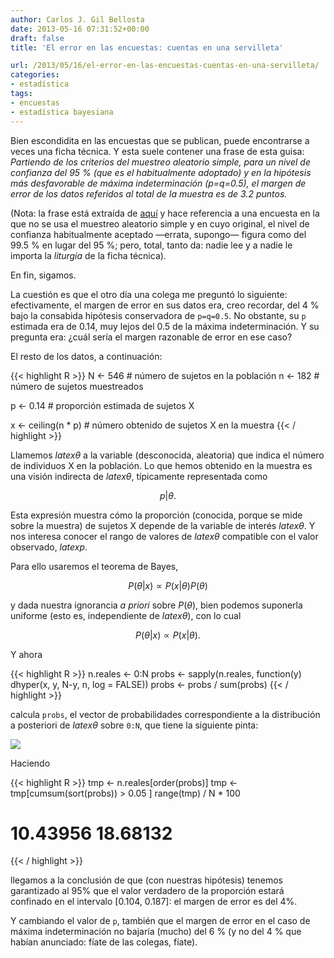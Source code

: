 ```yaml
---
author: Carlos J. Gil Bellosta
date: 2013-05-16 07:31:52+00:00
draft: false
title: 'El error en las encuestas: cuentas en una servilleta'

url: /2013/05/16/el-error-en-las-encuestas-cuentas-en-una-servilleta/
categories:
- estadística
tags:
- encuestas
- estadística bayesiana
---
```


Bien escondidita en las encuestas que se publican, puede encontrarse a veces una ficha técnica. Y esta suele contener una frase de esta guisa: _Partiendo de los criterios del muestreo aleatorio simple, para un nivel de confianza del 95 % (que es el habitualmente adoptado) y en la hipótesis más desfavorable de máxima indeterminación (p=q=0.5), el margen de error de los datos referidos al total de la muestra es de 3.2 puntos._

(Nota: la frase está extraída de [aquí](http://blogs.elpais.com/metroscopia/2013/05/barometro-electoral-mayo-2013.html) y hace referencia a una encuesta en la que no se usa el muestreo aleatorio simple y en cuyo original, el nivel de confianza habitualmente aceptado —errata, supongo— figura como del 99.5 % en lugar del 95 %; pero, total, tanto da: nadie lee y a nadie le importa la _liturgia_ de la ficha técnica).

En fin, sigamos.

La cuestión es que el otro día una colega me preguntó lo siguiente: efectivamente, el margen de error en sus datos era, creo recordar, del 4 % bajo la consabida hipótesis conservadora de `p=q=0.5`. No obstante, su `p` estimada era de 0.14, muy lejos del 0.5 de la máxima indeterminación. Y su pregunta era: ¿cuál sería el margen razonable de error en ese caso?

El resto de los datos, a continuación:

{{< highlight R >}}
N <- 546   # número de sujetos en la población
n <- 182   # número de sujetos muestreados

p <- 0.14  # proporción estimada de sujetos X

x <- ceiling(n * p)  # número obtenido de sujetos X en la muestra
{{< / highlight >}}

Llamemos $latex \theta$ a la variable (desconocida, aleatoria) que indica el número de individuos X en la población. Lo que hemos obtenido en la muestra es una visión indirecta de $latex \theta$, típicamente representada como

$$ p | \theta.$$

Esta expresión muestra cómo la proporción (conocida, porque se mide sobre la muestra) de sujetos X depende de la variable de interés $latex \theta$. Y nos interesa conocer el rango de valores de $latex \theta$ compatible con el valor observado, $latex p$.

Para ello usaremos el teorema de Bayes,

$$ P(\theta | x) \propto P(x | \theta) P(\theta)$$

y dada nuestra ignorancia _a priori_ sobre $P(\theta)$, bien podemos suponerla uniforme (esto es, independiente de $latex \theta$), con lo cual

$$ P(\theta | x) \propto P(x | \theta).$$

Y ahora

{{< highlight R >}}
n.reales <- 0:N
probs <- sapply(n.reales, function(y) dhyper(x, y, N-y, n, log = FALSE))
probs <- probs / sum(probs)
{{< / highlight >}}

calcula `probs`, el vector de probabilidades correspondiente a la distribución a posteriori de $latex \theta$ sobre `0:N`, que tiene la siguiente pinta:

[![](/wp-uploads/2013/05/distr_posteriori_encuesta.png#center)
](/wp-uploads/2013/05/distr_posteriori_encuesta.png#center)

Haciendo

{{< highlight R >}}
tmp <- n.reales[order(probs)]
tmp <- tmp[cumsum(sort(probs)) > 0.05 ]
range(tmp) / N * 100
# 10.43956 18.68132
{{< / highlight >}}

llegamos a la conclusión de que (con nuestras hipótesis) tenemos garantizado al 95% que el valor verdadero de la proporción estará confinado en el intervalo [0.104, 0.187]: el margen de error es del 4%.

Y cambiando el valor de `p`, también que el margen de error en el caso de máxima indeterminación no bajaría (mucho) del 6 % (y no del 4 % que habían anunciado: fíate de las colegas, fíate).
